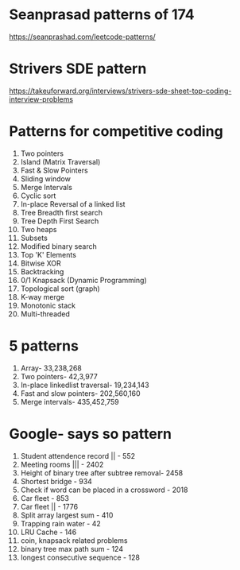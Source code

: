 # Seanprasad patterns of 174
https://seanprashad.com/leetcode-patterns/  

# Strivers SDE pattern
https://takeuforward.org/interviews/strivers-sde-sheet-top-coding-interview-problems

# Patterns for competitive coding

1. Two pointers
2. Island (Matrix Traversal)
3. Fast & Slow Pointers
4. Sliding window
5. Merge Intervals
6. Cyclic sort
7. In-place Reversal of a linked list
8. Tree Breadth first search
9. Tree Depth First Search
10. Two heaps
11. Subsets
12. Modified binary search
13. Top 'K' Elements
14. Bitwise XOR
15. Backtracking
16. 0/1 Knapsack (Dynamic Programming)
17. Topological sort (graph)
18. K-way merge
19. Monotonic stack
20. Multi-threaded


# 5 patterns

1. Array- 33,238,268
2. Two pointers- 42,3,977
3. In-place linkedlist traversal- 19,234,143
4. Fast and slow pointers- 202,560,160
5. Merge intervals- 435,452,759

# Google- says so pattern 

1. Student attendence record || - 552
2. Meeting rooms ||| - 2402
3. Height of binary tree after subtree removal- 2458
4. Shortest bridge - 934
5. Check if word can be placed in a crossword - 2018
6. Car fleet - 853
7. Car fleet || - 1776
8. Split array largest sum - 410
9. Trapping rain water - 42
10. LRU Cache - 146
11. coin, knapsack related problems
12. binary tree max path sum - 124
13. longest consecutive sequence - 128


